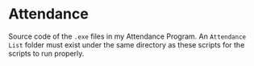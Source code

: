 # Attendance

Source code of the `.exe` files in my Attendance Program. An `Attendance List` folder must exist under the same directory as these scripts for the scripts to run properly.
